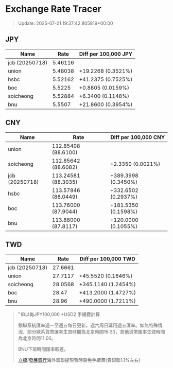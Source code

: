 # Exchange Rate Tracer

> Update: 2025-07-21 19:37:42.805819+00:00

## JPY

| Name           |    Rate | Diff per 100,000 JPY   |
|----------------|---------|------------------------|
| jcb (20250718) | 5.46116 |                        |
| union          | 5.48038 | +19.2268 (0.3521%)     |
| hsbc           | 5.52162 | +41.2375 (0.7525%)     |
| boc            | 5.5225  | +0.8805 (0.0159%)      |
| soicheong      | 5.52884 | +6.3400 (0.1148%)      |
| bnu            | 5.5507  | +21.8600 (0.3954%)     |

## CNY

| Name           | Rate                | Diff per 100,000 CNY   |
|----------------|---------------------|------------------------|
| union          | 112.85408	(88.6100) |                        |
| soicheong      | 112.85642	(88.6082) | +2.3350 (0.0021%)      |
| jcb (20250718) | 113.24581	(88.3035) | +389.3998 (0.3450%)    |
| hsbc           | 113.57846	(88.0449) | +332.6502 (0.2937%)    |
| boc            | 113.76000	(87.9044) | +181.5350 (0.1598%)    |
| bnu            | 113.88000	(87.8117) | +120.0000 (0.1055%)    |

## TWD

| Name           |    Rate | Diff per 100,000 TWD   |
|----------------|---------|------------------------|
| jcb (20250718) | 27.6661 |                        |
| union          | 27.7117 | +45.5520 (0.1646%)     |
| soicheong      | 28.0568 | +345.1140 (1.2454%)    |
| boc            | 28.47   | +413.2000 (1.4727%)    |
| bnu            | 28.96   | +490.0000 (1.7211%)    |


> ¹ IB以每JPY100,000 +USD2 手續費計算
>
> 銀聯系統匯率週一至週五每日更新，週六周日延用週五匯率。如無特殊情況，部分歐系貨幣匯率生效時間為北京時間16:30，其他貨幣匯率生效時間為北京時間11:00。
>
> BNU下班時間匯率較差。
>
> [立橋](https://www.wlbank.com.mo/uploads/ueditor/file/20181211/1544536513900230.pdf)/[發展銀行](https://www.mdb.com.mo/Service_Charges_20230728.pdf)海外銀聯提現暫時豁免手續費(貴銀聯1.1%左右)

